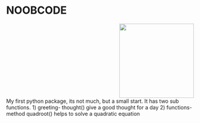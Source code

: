 <div><h1>NOOBCODE</h1><div align="right"><img src="https://github.com/himanshu007-creator/PyPy/blob/150b658cfa178450e2e32e7e4464b2c9db0e516a/noob.gif" height="200px" width="200px"/></div></div>
My first python package, its not much, but a small start. It has two sub functions.
1) greeting-  thought()  give a good thought for a day
2) functions-  method quadroot() helps to solve a quadratic equation
